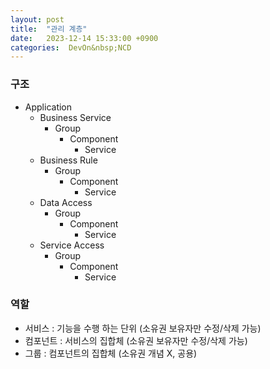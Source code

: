 ```yaml
---
layout: post
title:  "관리 계층"
date:   2023-12-14 15:33:00 +0900
categories:  DevOn&nbsp;NCD
---
```


### 구조

- Application
    - Business Service
        - Group
            - Component
                - Service
    - Business Rule
        - Group
            - Component
                - Service
    - Data Access
        - Group
            - Component
                - Service
    - Service Access
        - Group
            - Component
                - Service

### 역할

- 서비스 : 기능을 수행 하는 단위 (소유권 보유자만 수정/삭제 가능)
- 컴포넌트 : 서비스의 집합체 (소유권 보유자만 수정/삭제 가능)
- 그룹 : 컴포넌트의 집합체 (소유권 개념 X, 공용)